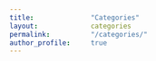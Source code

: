 ```yaml
---
title:              "Categories"
layout:             categories
permalink:          "/categories/"
author_profile:     true
---
```


